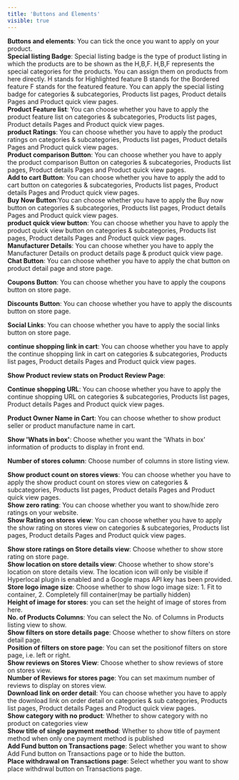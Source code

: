 ```yaml
---
title: 'Buttons and Elements'
visible: true
---
```


**Buttons and elements**: You can tick the once you want to apply on your product.
<br>**Special listing Badge**: Special listing badge is the type of product listing in which the products are to be shown as the H,B,F. 
H,B,F represents the special categories for the products. You can assign them on products from here directly.
H stands for Highlighted feature
B stands for the Bordered feature
F stands for the featured feature.
You can apply the special listing badge for categories & subcategories, Products list pages, Product details Pages and Product quick view pages.
<br>**Product Feature list**: You can choose whether you have to apply the product feature list on  categories & subcategories, Products list pages, Product details Pages and Product quick view pages.
<br>**product Ratings**: You can choose whether you have to apply the product ratings  on  categories & subcategories, Products list pages, Product details Pages and Product quick view pages.
<br>**Product comparison Button**: You can choose whether you have to apply the product comparison Button on  categories & subcategories, Products list pages, Product details Pages and Product quick view pages.
<br>**Add to cart Button**: You can choose whether you have to apply the add to cart button on  categories & subcategories, Products list pages, Product details Pages and Product quick view pages.
<br>**Buy Now Button**:You can choose whether you have to apply the Buy now button on  categories & subcategories, Products list pages, Product details Pages and Product quick view pages.
<br>**product quick view button**: You can choose whether you have to apply the product quick view button on  categories & subcategories, Products list pages, Product details Pages and Product quick view pages.
<br>**Manufacturer Details**: You can choose whether you have to apply the Manufacturer Details on product details page & product quick view page.
<br>**Chat Button**: You can choose whether you have to apply the chat button on product detail page and store page.

**Coupons Button**: You can choose whether you have to apply the coupons button on store page.

**Discounts Button**: You can choose whether you have to apply the discounts button on store page.

**Social Links**: You can choose whether you have to apply the social links button on store page.

**continue shopping link in cart**:  You can choose whether you have to apply the continue shopping link in cart on  categories & subcategories, Products list pages, Product details Pages and Product quick view pages.

**Show Product review stats on Product Review Page**:

**Continue shopping URL**: You can choose whether you have to apply the continue shopping URL on  categories & subcategories, Products list pages, Product details Pages and Product quick view pages.

**Product Owner Name in Cart**: You can choose whether to show product seller or product manufacture name in cart.

**Show 'Whats in box'**: Choose whether you want the 'Whats in box' information of products to display in front end.

**Number of stores column**: Choose number of columns in store listing view.

**Show product count on stores views**: You can choose whether you have to apply the show product count on stores view on  categories & subcategories, Products list pages, Product details Pages and Product quick view pages.
<br>**Show zero rating**: You can choose whether you want to show/hide zero ratings on your website.
<br>**Show Rating on stores view**: You can choose whether you have to apply the show rating on stores view on  categories & subcategories, Products list pages, Product details Pages and Product quick view pages.

**Show store ratings on Store details view**: Choose whether to show store rating on store page.
<br>**Show location on store details view**: Choose whether to show store's location on store details view. The location icon will only be visible if Hyperlocal plugin is enabled and a Google maps API key has been provided.
<br>**Store logo image size**: Choose whether to show logo image size: 1. Fit to container, 2. Completely fill container(may be partially hidden)
<br>**Height of image for stores**: you can set the height of image of stores from here.
<br>**No. of Products Columns**: You can select the No. of Columns in Products listing view to show.
<br>**Show filters on store details page**: Choose whether to show filters on store detail page.
<br>**Position of filters on store page**: You can set the positionof filters on store page, i.e. left or right.
<br>**Show reviews on Stores View**: Choose whether to show reviews of store on stores view.
<br>**Number of Reviews for stores page**: You can set maximum number of reviews to display on stores view.
<br>**Download link on order detail**: You can choose whether you have to apply the download link on order detail on  categories & sub categories, Products list pages, Product details Pages and Product quick view pages.
<br>**Show category with no product**: Whether to show category with no product on categories view 
<br>**Show title of single payment method**: Whether to show title of payment method when only one payment method is published
<br>**Add Fund button on Transactions page**: Select whether you want to show Add Fund button on Transactions page or to hide the button.
<br>**Place withdrawal on Transactions page**: Select whether you want to show place withdrwal button on Transactions page.
